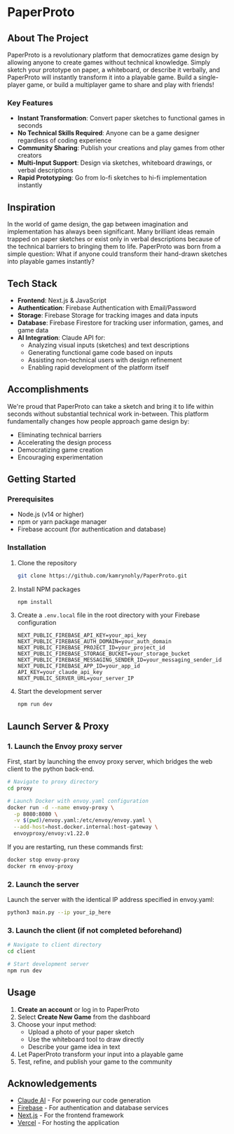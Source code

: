 # PaperProto

## About The Project

PaperProto is a revolutionary platform that democratizes game design by allowing anyone to create games without technical knowledge. Simply sketch your prototype on paper, a whiteboard, or describe it verbally, and PaperProto will instantly transform it into a playable game. Build a single-player game, or build a multiplayer game to share and play with friends!

### Key Features

- **Instant Transformation**: Convert paper sketches to functional games in seconds
- **No Technical Skills Required**: Anyone can be a game designer regardless of coding experience
- **Community Sharing**: Publish your creations and play games from other creators
- **Multi-Input Support**: Design via sketches, whiteboard drawings, or verbal descriptions
- **Rapid Prototyping**: Go from lo-fi sketches to hi-fi implementation instantly

## Inspiration

In the world of game design, the gap between imagination and implementation has always been significant. Many brilliant ideas remain trapped on paper sketches or exist only in verbal descriptions because of the technical barriers to bringing them to life. PaperProto was born from a simple question: What if anyone could transform their hand-drawn sketches into playable games instantly?

## Tech Stack

- **Frontend**: Next.js & JavaScript
- **Authentication**: Firebase Authentication with Email/Password
- **Storage**: Firebase Storage for tracking images and data inputs
- **Database**: Firebase Firestore for tracking user information, games, and game data
- **AI Integration**: Claude API for:
  - Analyzing visual inputs (sketches) and text descriptions
  - Generating functional game code based on inputs
  - Assisting non-technical users with design refinement
  - Enabling rapid development of the platform itself

## Accomplishments

We're proud that PaperProto can take a sketch and bring it to life within seconds without substantial technical work in-between. This platform fundamentally changes how people approach game design by:

- Eliminating technical barriers
- Accelerating the design process
- Democratizing game creation
- Encouraging experimentation

## Getting Started

### Prerequisites

- Node.js (v14 or higher)
- npm or yarn package manager
- Firebase account (for authentication and database)

### Installation

1. Clone the repository
   ```sh
   git clone https://github.com/kamrynohly/PaperProto.git
   ```
2. Install NPM packages
   ```sh
   npm install
   ```
3. Create a `.env.local` file in the root directory with your Firebase configuration
   ```
   NEXT_PUBLIC_FIREBASE_API_KEY=your_api_key
   NEXT_PUBLIC_FIREBASE_AUTH_DOMAIN=your_auth_domain
   NEXT_PUBLIC_FIREBASE_PROJECT_ID=your_project_id
   NEXT_PUBLIC_FIREBASE_STORAGE_BUCKET=your_storage_bucket
   NEXT_PUBLIC_FIREBASE_MESSAGING_SENDER_ID=your_messaging_sender_id
   NEXT_PUBLIC_FIREBASE_APP_ID=your_app_id
   API_KEY=your_claude_api_key
   NEXT_PUBLIC_SERVER_URL=your_server_IP
   ```
4. Start the development server
   ```sh
   npm run dev
   ```

## Launch Server & Proxy

### 1. Launch the Envoy proxy server

First, start by launching the envoy proxy server, which bridges the web client to the python back-end.

```bash
# Navigate to proxy directory
cd proxy

# Launch Docker with envoy.yaml configuration
docker run -d --name envoy-proxy \
  -p 8080:8080 \
  -v $(pwd)/envoy.yaml:/etc/envoy/envoy.yaml \
  --add-host=host.docker.internal:host-gateway \
  envoyproxy/envoy:v1.22.0
```

If you are restarting, run these commands first:

```bash
docker stop envoy-proxy
docker rm envoy-proxy
```

### 2. Launch the server

Launch the server with the identical IP address specified in envoy.yaml:

```bash
python3 main.py --ip your_ip_here
```

### 3. Launch the client (if not completed beforehand)

```bash
# Navigate to client directory
cd client

# Start development server
npm run dev
```

## Usage

1. **Create an account** or log in to PaperProto
2. Select **Create New Game** from the dashboard
3. Choose your input method:
   - Upload a photo of your paper sketch
   - Use the whiteboard tool to draw directly
   - Describe your game idea in text
4. Let PaperProto transform your input into a playable game
5. Test, refine, and publish your game to the community

## Acknowledgements

* [Claude AI](https://www.anthropic.com/claude) - For powering our code generation
* [Firebase](https://firebase.google.com/) - For authentication and database services
* [Next.js](https://nextjs.org/) - For the frontend framework
* [Vercel](https://vercel.com/) - For hosting the application